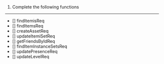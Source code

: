 1. Complete the following functions
---------------------------------------
- [] findItemisReq
- [] findItemsReq
- [] createAssetReq
- [] updateItemiSetReq
- [] getFriendsByIdReq
- [] findItemInstanceSetsReq
- [] updatePresenceReq
- [] updateLevelReq